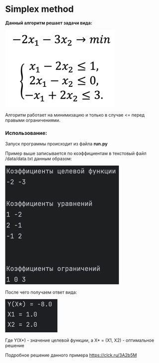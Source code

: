 # Simplex method

**Данный алгоритм решает задачи вида:**

![img.png](images%2Fimg.png)

Алгоритм работает на минимизацию и только в случае <= перед правыми ограничениями.

### Использование:
Запуск программы происходит из файла **run.py**


Пример выше записывается по коэффициентам в текстовый файл /data/data.txt данным образом: 

![img_1.png](images%2Fimg_1.png)

После чего получаем ответ вида:

![img_2.png](images%2Fimg_2.png)

Где Y(X*) - значение целевой функции, а X* = (X1, X2) - оптимальное решение


Подробное решение данного примера
https://clck.ru/3A2b5M